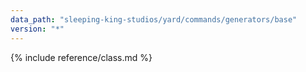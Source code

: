 ```yaml
---
data_path: "sleeping-king-studios/yard/commands/generators/base"
version: "*"
---
```


{% include reference/class.md %}
